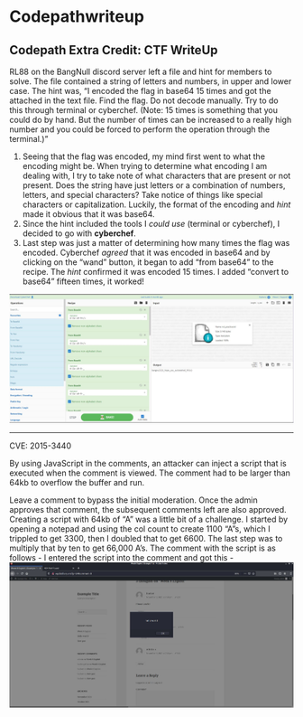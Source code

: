 # Codepathwriteup
## Codepath Extra Credit: CTF WriteUp 
RL88 on the BangNull discord server left a file and hint for members to solve.  The file contained a string of letters and numbers, in upper and lower case.  The hint was, “I encoded the flag in base64 15 times and got the attached in the text file. Find the flag. Do not decode manually. Try to do this through terminal or cyberchef. (Note: 15 times is something that you could do by hand. But the number of times can be increased to a really high number and you could be forced to perform the operation through the terminal.)”

1. Seeing that the flag was encoded, my mind first went to what the encoding might be.  When trying to determine what encoding I am dealing with, I try to take note of what characters that are present or not present.  Does the string have just letters or a combination of numbers, letters, and special characters?  Take notice of things like special characters or capitalization.  Luckily, the format of the encoding and *hint* made it obvious that it was base64.
2. Since the hint included the tools I *could use* (terminal or cyberchef), I decided to go with **cyberchef**.
3. Last step was just a matter of determining how many times the flag was encoded.  Cyberchef *agreed* that it was encoded in base64 and by clicking on the “wand” button, it began to add “from base64” to the recipe. The *hint* confirmed it was encoded 15 times. I added “convert to base64” fifteen times, it worked!

![NCL Challenge](/ncl.JPG)
________________________________________________

CVE: 2015-3440

By using JavaScript in the comments, an attacker can inject a script that is executed when the comment is viewed.  The comment had to be larger than 64kb to overflow the buffer and run.

Leave a comment to bypass the initial moderation.  Once the admin approves that comment, the subsequent comments left are also approved.
Creating a script with 64kb of “A” was a little bit of a challenge.  I started by opening a notepad and using the col count to create 1100 “A”s, which I trippled to get 3300, then I doubled that to get 6600.  The last step was to multiply that by ten to get 66,000 A’s.
The comment with the script is as follows -
<a title='x onmouseover=alert(unescape(/hello%20world/.source)) style=position:absolute;left:0;top:0;width:5000px;height:5000px  AAA64kbAA
'></a>
I entered the script into the comment and got this -
![CVE2015-3440](/wordpressbroke.JPG)
